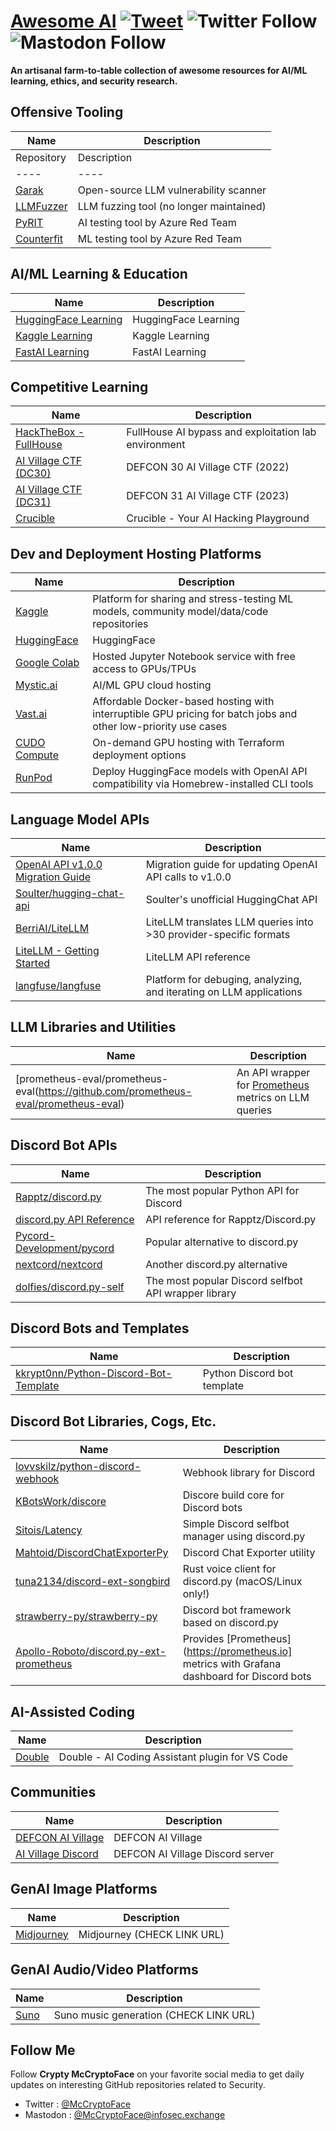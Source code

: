 # [Awesome AI](https://github.com/McCryptoFace/Awesome-AI) [![Tweet](https://img.shields.io/twitter/url/http/shields.io.svg?style=social)](https://twitter.com/intent/tweet?text=Awesome%20AI%20-%20a%20curated%20list%20of%20awesome%20resources%20for%20AI%2FML%20learning%2C%20ethics%2C%20and%20security%20research%20by%20@McCryptoFace&url=https://github.com/McCryptoFace/Awesome-AI&hashtags=llm,ai,genai,hacking) ![Twitter Follow](https://img.shields.io/twitter/follow/McCryptoFace) ![Mastodon Follow](https://img.shields.io/mastodon/follow/110652864476108445?domain=https%3A%2F%2Finfosec.exchange)

**An artisanal farm-to-table collection of awesome resources for AI/ML learning, ethics, and security research.**

## Offensive Tooling
Name | Description
---- | ----
Repository | Description
---- | ----
[Garak](https://github.com/leondz/garak) | Open-source LLM vulnerability scanner
[LLMFuzzer](https://github.com/mnns/LLMFuzzer) | LLM fuzzing tool (no longer maintained)
[PyRIT](https://github.com/Azure/PyRIT/tree/main) | AI testing tool by Azure Red Team
[Counterfit](https://github.com/Azure/counterfit) | ML testing tool by Azure Red Team

## AI/ML Learning & Education

Name | Description
---- | ----
[HuggingFace Learning](https://huggingface.co/learn) | HuggingFace Learning
[Kaggle Learning](https://www.kaggle.com/learn) | Kaggle Learning
[FastAI Learning](https://course.fast.ai/) | FastAI Learning

## Competitive Learning

Name | Description
---- | ----
[HackTheBox - FullHouse](https://www.hackthebox.com/blog/fullhouse-ai-lab) | FullHouse AI bypass and exploitation lab environment
[AI Village CTF (DC30)](https://www.kaggle.com/competitions/ai-village-ctf) | DEFCON 30 AI Village CTF (2022)
[AI Village CTF (DC31)](https://www.kaggle.com/competitions/ai-village-capture-the-flag-defcon31) | DEFCON 31 AI Village CTF (2023)
[Crucible](https://crucible.dreadnode.io) | Crucible - Your AI Hacking Playground

## Dev and Deployment Hosting Platforms
Name | Description
---- | ----
[Kaggle](https://kaggle.com) | Platform for sharing and stress-testing ML models, community model/data/code repositories
[HuggingFace](https://huggingface.co) | HuggingFace
[Google Colab](https://colab.google) | Hosted Jupyter Notebook service with free access to GPUs/TPUs
[Mystic.ai](https://mystic.ai) | AI/ML GPU cloud hosting
[Vast.ai](https://vast.ai) | Affordable Docker-based hosting with interruptible GPU pricing for batch jobs and other low-priority use cases
[CUDO Compute](https://www.cudocompute.com) | On-demand GPU hosting with Terraform deployment options
[RunPod](https://runpod.io) | Deploy HuggingFace models with OpenAI API compatibility via Homebrew-installed CLI tools

## Language Model APIs
Name | Description
---- | ----
[OpenAI API v1.0.0 Migration Guide](https://github.com/openai/openai-python/discussions/742) | Migration guide for updating OpenAI API calls to v1.0.0
[Soulter/hugging-chat-api](https://github.com/Soulter/hugging-chat-api) | Soulter's unofficial HuggingChat API
[BerriAI/LiteLLM](https://github.com/BerriAI/litellm) | LiteLLM translates LLM queries into >30 provider-specific formats
[LiteLLM - Getting Started](https://docs.litellm.ai/docs/) | LiteLLM API reference
[langfuse/langfuse](https://github.com/langfuse/langfuse?tab=readme-ov-file) | Platform for debuging, analyzing, and iterating on LLM applications

## LLM Libraries and Utilities
Name | Description
---- | ----
[prometheus-eval/prometheus-eval(https://github.com/prometheus-eval/prometheus-eval) | An API wrapper for [Prometheus](https://prometheus.io) metrics on LLM queries

## Discord Bot APIs
Name | Description
---- | ----
[Rapptz/discord.py](https://github.com/Rapptz/discord.py) | The most popular Python API for Discord
[discord.py API Reference](https://discordpy.readthedocs.io) | API reference for Rapptz/Discord.py
[Pycord-Development/pycord](https://github.com/Pycord-Development/pycord?tab=readme-ov-file) | Popular alternative to discord.py
[nextcord/nextcord](https://github.com/nextcord/nextcord) | Another discord.py alternative
[dolfies/discord.py-self](https://github.com/dolfies/discord.py-self) | The most popular Discord selfbot API wrapper library

## Discord Bots and Templates
Name | Description
---- | ----
[kkrypt0nn/Python-Discord-Bot-Template](https://github.com/kkrypt0nn/Python-Discord-Bot-Template) | Python Discord bot template


## Discord Bot Libraries, Cogs, Etc.
Name | Description
---- | ----
[lovvskilz/python-discord-webhook](https://github.com/lovvskillz/python-discord-webhook) | Webhook library for Discord
[KBotsWork/discore](https://github.com/KBotsWork/discore) | Discore build core for Discord bots
[Sitois/Latency](https://github.com/Sitois/Latency) | Simple Discord selfbot manager using discord.py
[Mahtoid/DiscordChatExporterPy](https://github.com/mahtoid/DiscordChatExporterPy) | Discord Chat Exporter utility
[tuna2134/discord-ext-songbird](https://github.com/tuna2134/discord-ext-songbird) | Rust voice client for discord.py (macOS/Linux only!)
[strawberry-py/strawberry-py](https://github.com/strawberry-py/strawberry-py) | Discord bot framework based on discord.py
[Apollo-Roboto/discord.py-ext-prometheus](https://github.com/Apollo-Roboto/discord.py-ext-prometheus) | Provides [Prometheus](https://prometheus.io] metrics with Grafana dashboard for Discord bots


## AI-Assisted Coding
Name | Description
---- | ----
[Double](https://docs.double.bot/introduction) | Double - AI Coding Assistant plugin for VS Code

## Communities

Name | Description
---- | ----
[DEFCON AI Village](https://aivillage.org) | DEFCON AI Village
[AI Village Discord](https://discord.gg/c4hAzeRNGC) | DEFCON AI Village Discord server

## GenAI Image Platforms
Name | Description
---- | ----
[Midjourney](https://midjourney.org) | Midjourney (CHECK LINK URL)

## GenAI Audio/Video Platforms
Name | Description
---- | ----
[Suno](https://suno.ai) | Suno music generation (CHECK LINK URL)


## Follow Me

Follow **Crypty McCryptoFace** on your favorite social media to get daily updates on interesting GitHub repositories related to Security.
 - Twitter : [@McCryptoFace](https://twitter.com/McCryptoFace)
 - Mastodon : [@McCryptoFace@infosec.exchange](https://infosec.exchange/@McCryptoFace)
